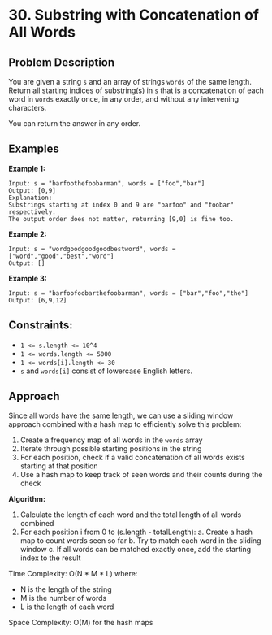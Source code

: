 # 30. Substring with Concatenation of All Words

## Problem Description

You are given a string `s` and an array of strings `words` of the same length. Return all starting indices of substring(s) in `s` that is a concatenation of each word in `words` exactly once, in any order, and without any intervening characters.

You can return the answer in any order.

## Examples

**Example 1:**
```
Input: s = "barfoothefoobarman", words = ["foo","bar"]
Output: [0,9]
Explanation:
Substrings starting at index 0 and 9 are "barfoo" and "foobar" respectively.
The output order does not matter, returning [9,0] is fine too.
```

**Example 2:**
```
Input: s = "wordgoodgoodgoodbestword", words = ["word","good","best","word"]
Output: []
```

**Example 3:**
```
Input: s = "barfoofoobarthefoobarman", words = ["bar","foo","the"]
Output: [6,9,12]
```

## Constraints:
- `1 <= s.length <= 10^4`
- `1 <= words.length <= 5000`
- `1 <= words[i].length <= 30`
- `s` and `words[i]` consist of lowercase English letters.

## Approach

Since all words have the same length, we can use a sliding window approach combined with a hash map to efficiently solve this problem:

1. Create a frequency map of all words in the `words` array
2. Iterate through possible starting positions in the string
3. For each position, check if a valid concatenation of all words exists starting at that position
4. Use a hash map to keep track of seen words and their counts during the check

**Algorithm:**
1. Calculate the length of each word and the total length of all words combined
2. For each position i from 0 to (s.length - totalLength):
   a. Create a hash map to count words seen so far
   b. Try to match each word in the sliding window
   c. If all words can be matched exactly once, add the starting index to the result

Time Complexity: O(N * M * L) where:
- N is the length of the string
- M is the number of words
- L is the length of each word

Space Complexity: O(M) for the hash maps 